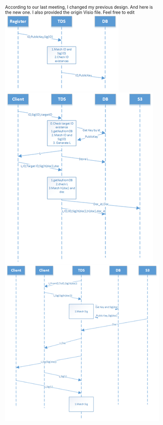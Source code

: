 According to our last meeting, I changed my previous design. And here is the new one. 
I also provided the origin Visio file. Feel free to edit
![reg1](images/reg1.PNG)
![protocol1](images/protocol1.png)
![protocol2](images/protocol2.png)

